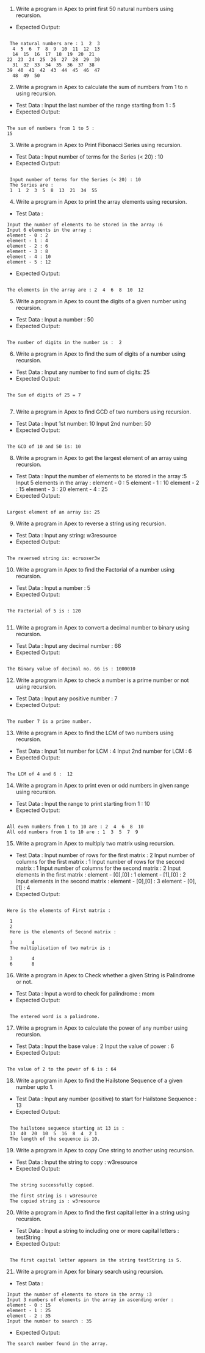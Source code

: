 1. Write a program in Apex to print first 50 natural numbers using recursion. 
- Expected Output:
```

 The natural numbers are : 1  2  3
  4  5  6  7  8  9  10  11  12  13
  14  15  16  17  18  19  20  21  
22  23  24  25  26  27  28  29  30
  31  32  33  34  35  36  37  38  
39  40  41  42  43  44  45  46  47
  48  49  50 
```

2. Write a program in Apex to calculate the sum of numbers from 1 to n using recursion. 
- Test Data :
Input the last number of the range starting from 1 : 5
- Expected Output:
```

The sum of numbers from 1 to 5 : 
15
```

3. Write a program in Apex to Print Fibonacci Series using recursion. 
- Test Data :
Input number of terms for the Series (< 20) : 10
- Expected Output:
```

 Input number of terms for the Series (< 20) : 10                                
 The Series are :                                                                
 1  1  2  3  5  8  13  21  34  55  

```
4. Write a program in Apex to print the array elements using recursion. 
- Test Data :
```
Input the number of elements to be stored in the array :6
Input 6 elements in the array :
element - 0 : 2
element - 1 : 4
element - 2 : 6
element - 3 : 8
element - 4 : 10
element - 5 : 12
```
- Expected Output:
```

The elements in the array are : 2  4  6  8  10  12 

```
5. Write a program in Apex to count the digits of a given number using recursion. 
- Test Data :
Input a number : 50
- Expected Output:
```

The number of digits in the number is :  2

```
6. Write a program in Apex to find the sum of digits of a number using recursion. 
- Test Data :
Input any number to find sum of digits: 25
- Expected Output:
```

The Sum of digits of 25 = 7 
 

```
7. Write a program in Apex to find GCD of two numbers using recursion. 
- Test Data :
Input 1st number: 10
Input 2nd number: 50
- Expected Output:
```

The GCD of 10 and 50 is: 10 

```
8. Write a program in Apex to get the largest element of an array using recursion. 
- Test Data :
Input the number of elements to be stored in the array :5
Input 5 elements in the array :
element - 0 : 5
element - 1 : 10
element - 2 : 15
element - 3 : 20
element - 4 : 25
- Expected Output:
```

Largest element of an array is: 25  

```
9. Write a program in Apex to reverse a string using recursion. 
- Test Data :
Input any string: w3resource
- Expected Output:
```

The reversed string is: ecruoser3w   

```
10. Write a program in Apex to find the Factorial of a number using recursion. 
- Test Data :
Input a number : 5
- Expected Output:
```

The Factorial of 5 is : 120


```
 
11. Write a program in Apex to convert a decimal number to binary using recursion. 
- Test Data :
Input any decimal number : 66
- Expected Output:
```

The Binary value of decimal no. 66 is : 1000010    
```

12. Write a program in Apex to check a number is a prime number or not using recursion. 
- Test Data :
Input any positive number : 7
- Expected Output:
```

The number 7 is a prime number.   
```

13. Write a program in Apex to find the LCM of two numbers using recursion. 
- Test Data :
Input 1st number for LCM : 4
Input 2nd number for LCM : 6
- Expected Output:
```

The LCM of 4 and 6 :  12   
```

14. Write a program in Apex to print even or odd numbers in given range using recursion. 
- Test Data :
Input the range to print starting from 1 : 10
- Expected Output:
```

All even numbers from 1 to 10 are : 2  4  6  8  10                              
All odd numbers from 1 to 10 are : 1  3  5  7  9   
```

15. Write a program in Apex to multiply two matrix using recursion. 
- Test Data :
Input number of rows for the first matrix : 2
Input number of columns for the first matrix : 1
Input number of rows for the second matrix : 1
Input number of columns for the second matrix : 2
Input elements in the first matrix :
element - [0],[0] : 1
element - [1],[0] : 2
Input elements in the second matrix :
element - [0],[0] : 3
element - [0],[1] : 4
- Expected Output:
```

Here is the elements of First matrix :                                          
                                                                                 
 1                                                                               
 2                                                                               
 Here is the elements of Second matrix :                                         
                                                                                 
 3       4                                                                       
 The multiplication of two matrix is :                                           
                                                                                 
 3       4                                                                       
 6       8    

```
16. Write a program in Apex to Check whether a given String is Palindrome or not. 
- Test Data :
Input a word to check for palindrome : mom
- Expected Output:
```

 The entered word is a palindrome.  
```

17. Write a program in Apex to calculate the power of any number using recursion. 
- Test Data :
Input the base value : 2
Input the value of power : 6
- Expected Output:
```

The value of 2 to the power of 6 is : 64   
```

18. Write a program in Apex to find the Hailstone Sequence of a given number upto 1. 
- Test Data :
Input any number (positive) to start for Hailstone Sequence : 13
- Expected Output:
```

 The hailstone sequence starting at 13 is :                                                                   
 13  40  20  10  5  16  8  4  2 1                                                                             
 The length of the sequence is 10.

```
19. Write a program in Apex to copy One string to another using recursion. 
- Test Data :
Input the string to copy : w3resource
- Expected Output:
```

 The string successfully copied.                                                                              
                                                                                                              
 The first string is : w3resource                                                                             
 The copied string is : w3resource

```
20. Write a program in Apex to find the first capital letter in a string using recursion. 
- Test Data :
Input a string to including one or more capital letters : testString
- Expected Output:
```

 The first capital letter appears in the string testString is S. 
```

21. Write a program in Apex for binary search using recursion. 
- Test Data :
```
Input the number of elements to store in the array :3
Input 3 numbers of elements in the array in ascending order :
element - 0 : 15
element - 1 : 25
element - 2 : 35
Input the number to search : 35
```
- Expected Output:
```
The search number found in the array.
```
